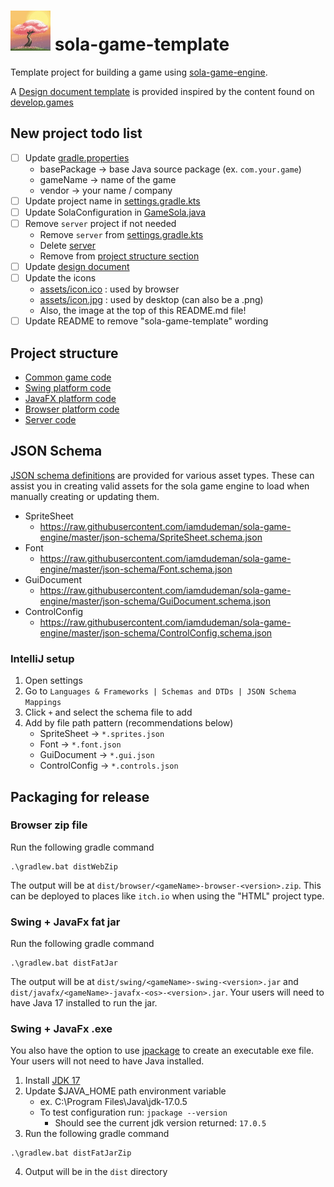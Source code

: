 # [<img src="/assets/icon.jpg" width="64"/>](/assets/icon.jpg) sola-game-template

Template project for building a game using [sola-game-engine](https://github.com/iamdudeman/sola-game-engine).

A [Design document template](docs/DesignDocument.md) is provided inspired by the content found on [develop.games](https://develop.games/)

## New project todo list

[//]: # (todo: complete this Todo list)

* [ ] Update [gradle.properties](gradle.properties)
    * basePackage -> base Java source package (ex. `com.your.game`)
    * gameName -> name of the game
    * vendor -> your name / company
* [ ] Update project name in [settings.gradle.kts](settings.gradle.kts)
* [ ] Update SolaConfiguration in [GameSola.java](game/src/main/java/technology/sola/engine/game/GameSola.java)
* [ ] Remove `server` project if not needed
    * Remove `server` from [settings.gradle.kts](settings.gradle.kts)
    * Delete [server](server)
    * Remove from [project structure section](#project-structure)
* [ ] Update [design document](docs/DesignDocument.md)
* [ ] Update the icons
    * [assets/icon.ico](assets/icon.ico) : used by browser
    * [assets/icon.jpg](assets/icon.jpg) : used by desktop (can also be a .png)
    * Also, the image at the top of this README.md file!
* [ ] Update README to remove "sola-game-template" wording

## Project structure

* [Common game code](game/src)
* [Swing platform code](swing/src)
* [JavaFX platform code](javafx/src)
* [Browser platform code](browser/src)
* [Server code](server/src)

## JSON Schema

[JSON schema definitions](https://github.com/iamdudeman/sola-game-engine/tree/master/json-schema) are provided for
various
asset types. These can assist you in creating valid assets for the sola game engine to load when manually creating or
updating them.

* SpriteSheet
    * https://raw.githubusercontent.com/iamdudeman/sola-game-engine/master/json-schema/SpriteSheet.schema.json
* Font
    * https://raw.githubusercontent.com/iamdudeman/sola-game-engine/master/json-schema/Font.schema.json
* GuiDocument
    * https://raw.githubusercontent.com/iamdudeman/sola-game-engine/master/json-schema/GuiDocument.schema.json
* ControlConfig
    * https://raw.githubusercontent.com/iamdudeman/sola-game-engine/master/json-schema/ControlConfig.schema.json

### IntelliJ setup

1. Open settings
2. Go to `Languages & Frameworks | Schemas and DTDs | JSON Schema Mappings`
3. Click `+` and select the schema file to add
4. Add by file path pattern (recommendations below)
    * SpriteSheet -> `*.sprites.json`
    * Font -> `*.font.json`
    * GuiDocument -> `*.gui.json`
    * ControlConfig -> `*.controls.json`

## Packaging for release

### Browser zip file

Run the following gradle command

```shell
.\gradlew.bat distWebZip
```

The output will be at `dist/browser/<gameName>-browser-<version>.zip`.
This can be deployed to places like `itch.io` when using the "HTML" project type.

### Swing + JavaFx fat jar

Run the following gradle command

```shell
.\gradlew.bat distFatJar
```

The output will be at `dist/swing/<gameName>-swing-<version>.jar`
and `dist/javafx/<gameName>-javafx-<os>-<version>.jar`.
Your users will need to have Java 17 installed to run the jar.

### Swing + JavaFx .exe

You also have the option to use [jpackage](https://docs.oracle.com/en/java/javase/17/jpackage/packaging-overview.html)
to create an executable exe file. Your users will not need to have Java installed.

1. Install [JDK 17](https://www.oracle.com/java/technologies/javase/jdk17-archive-downloads.html)
2. Update $JAVA_HOME path environment variable
    * ex. C:\Program Files\Java\jdk-17.0.5
    * To test configuration run: `jpackage --version`
        * Should see the current jdk version returned: `17.0.5`
3. Run the following gradle command

```shell
.\gradlew.bat distFatJarZip
```

4. Output will be in the `dist` directory

